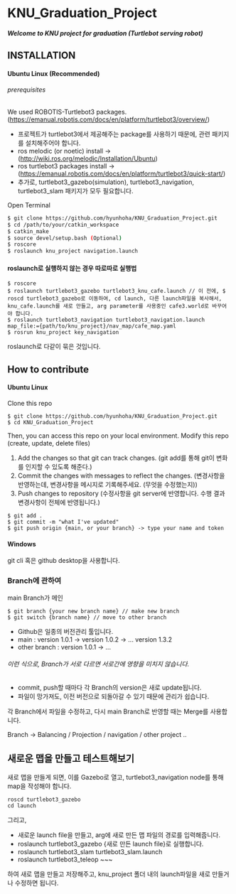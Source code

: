 # KNU_Graduation_Project

##### Welcome to KNU project for graduation (Turtlebot serving robot)

## INSTALLATION

#### Ubuntu Linux (Recommended)

###### prerequisites
We used ROBOTIS-Turtlebot3 packages. (https://emanual.robotis.com/docs/en/platform/turtlebot3/overview/)

- 프로젝트가 turtlebot3에서 제공해주는 package를 사용하기 때문에, 관련 패키지를 설치해주어야 합니다.
- ros melodic (or noetic) install -> (http://wiki.ros.org/melodic/Installation/Ubuntu)
- ros turtlebot3 packages install -> (https://emanual.robotis.com/docs/en/platform/turtlebot3/quick-start/)
- 추가로, turtlebot3_gazebo(simulation), turtlebot3_navigation, turtlebot3_slam 패키지가 모두 필요합니다.

Open Terminal
``` sh
$ git clone https://github.com/hyunhoha/KNU_Graduation_Project.git
$ cd /path/to/your/catkin_workspace
$ catkin_make
$ source devel/setup.bash (Optional)
$ roscore
$ roslaunch knu_project navigation.launch
```

#### roslaunch로 실행하지 않는 경우 따로따로 실행법
```
$ roscore
$ roslaunch turtlebot3_gazebo turtlebot3_knu_cafe.launch // 이 전에, $ roscd turtlebot3_gazebo로 이동하여, cd launch, 다른 launch파일을 복사해서, knu_cafe.launch를 새로 만들고, arg parameter를 사용중인 cafe3.world로 바꾸어야 합니다.
$ roslaunch turtlebot3_navigation turtlebot3_navigation.launch map_file:={path/to/knu_project}/nav_map/cafe_map.yaml
$ rosrun knu_project key_navigation
```

roslaunch로 다같이 묶은 것입니다.

## How to contribute
#### Ubuntu Linux

Clone this repo 
```
$ git clone https://github.com/hyunhoha/KNU_Graduation_Project.git
$ cd KNU_Graduation_Project
```
Then, you can access this repo on your local environment.
Modify this repo (create, update, delete files)

1. Add the changes so that git can track changes. (git add를 통해 git이 변화를 인지할 수 있도록 해준다.)
2. Commit the changes with messages to reflect the changes. (변경사항을 반영하는데, 변경사항을 메시지로 기록해주세요. (무엇을 수정했는지))
3. Push changes to repository (수정사항을 git server에 반영합니다. 수행 결과 변경사항이 전체에 반영됩니다.)
```
$ git add .
$ git commit -m "what I've updated"
$ git push origin {main, or your branch} -> type your name and token
```

#### Windows
git cli 혹은 github desktop을 사용합니다.

### Branch에 관하여
main Branch가 메인
```
$ git branch {your new branch name} // make new branch
$ git switch {branch name} // move to other branch
```

- Github은 일종의 버전관리 툴입니다.
- main : version 1.0.1 -> version 1.0.2 -> ... version 1.3.2
- other branch : version 1.0.1 -> ...

###### 이런 식으로, Branch가 서로 다르면 서로간에 영향을 미치지 않습니다.
- commit, push할 때마다 각 Branch의 version은 새로 update됩니다.
- 파일이 망가져도, 이전 버전으로 되돌아갈 수 있기 때문에 관리가 쉽습니다.

각 Branch에서 파일을 수정하고, 다시 main Branch로 반영할 때는 Merge를 사용합니다.

Branch -> Balancing / Projection / navigation / other project ..


## 새로운 맵을 만들고 테스트해보기
새로 맵을 만들게 되면, 이를 Gazebo로 열고, turtlebot3_navigation node를 통해 map을 작성해야 합니다.

```
roscd turtlebot3_gazebo
cd launch
```
그리고, 

- 새로운 launch file을 만들고, arg에 새로 만든 맵 파일의 경로를 입력해줍니다.
- roslaunch turtlebot3_gazebo {새로 만든 launch file}로 실행합니다.
- roslaunch turtlebot3_slam turtlebot3_slam.launch
- roslaunch turtlebot3_teleop ~~~
 
하여 새로 맵을 만들고 저장해주고, knu_project 폴더 내의 launch파일을 새로 만들거나 수정하면 됩니다.











